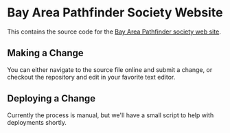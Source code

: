 # Bay Area Pathfinder Society Website

This contains the source code for the [Bay Area Pathfinder society web site](http://bayareapathfinder.com).

## Making a Change

You can either navigate to the source file online and submit a change, or checkout the repository and edit in your favorite text editor.

## Deploying a Change

Currently the process is manual, but we'll have a small script to help with deployments shortly.
